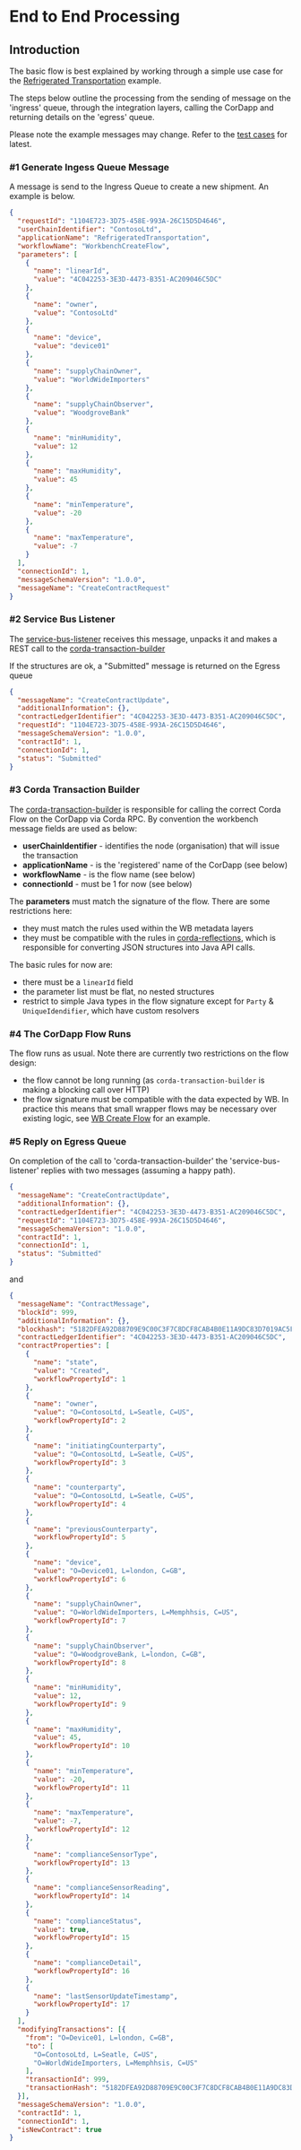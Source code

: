 # End to End Processing

## Introduction

The basic flow is best explained by working through a simple use case for the 
 [Refrigerated Transportation](https://github.com/Azure-Samples/blockchain/tree/master/blockchain-workbench/application-and-smart-contract-samples/refrigerated-transportation)
 example.
 
The steps below outline the processing from the sending of message on the 'ingress' queue,
through the integration layers, calling the CorDapp and returning details on the 'egress' queue.

Please note the example messages may change. Refer to the [test cases](../../service-bus-integration/service-bus-listener/src/test/resources/datasets)
for latest.

### #1 Generate Ingess Queue Message

A message is send to the Ingress Queue to create a new shipment. An example is below.

```json
{
  "requestId": "1104E723-3D75-458E-993A-26C15D5D4646",
  "userChainIdentifier": "ContosoLtd",
  "applicationName": "RefrigeratedTransportation",
  "workflowName": "WorkbenchCreateFlow",
  "parameters": [
    {
      "name": "linearId",
      "value": "4C042253-3E3D-4473-B351-AC209046C5DC"
    },
    {
      "name": "owner",
      "value": "ContosoLtd"
    },
    {
      "name": "device",
      "value": "device01"
    },
    {
      "name": "supplyChainOwner",
      "value": "WorldWideImporters"
    },
    {
      "name": "supplyChainObserver",
      "value": "WoodgroveBank"
    },
    {
      "name": "minHumidity",
      "value": 12
    },
    {
      "name": "maxHumidity",
      "value": 45
    },
    {
      "name": "minTemperature",
      "value": -20
    },
    {
      "name": "maxTemperature",
      "value": -7
    }
  ],
  "connectionId": 1,
  "messageSchemaVersion": "1.0.0",
  "messageName": "CreateContractRequest"
}
``` 

### #2 Service Bus Listener 

The [service-bus-listener](../service-bus-listener/docs/Index.md) receives this message, unpacks it 
and makes a REST call to the [corda-transaction-builder](../corda-transaction-builder/docs/Index.md)

If the structures are ok, a "Submitted" message is returned on the Egress queue 

```json
{
  "messageName": "CreateContractUpdate",
  "additionalInformation": {},
  "contractLedgerIdentifier": "4C042253-3E3D-4473-B351-AC209046C5DC",
  "requestId": "1104E723-3D75-458E-993A-26C15D5D4646",
  "messageSchemaVersion": "1.0.0",
  "contractId": 1,
  "connectionId": 1,
  "status": "Submitted"
}
```

### #3 Corda Transaction Builder 

The [corda-transaction-builder](../corda-transaction-builder/docs/Index.md) is responsible for 
calling the correct Corda Flow on the CorDapp via Corda RPC. By convention the workbench message fields are 
used as below:

* **userChainIdentifier** - identifies the node (organisation) that will issue the transaction
* **applicationName** - is the 'registered' name of the CorDapp (see below)
* **workflowName** - is the flow name (see below)
* **connectionId** - must be 1 for now (see below)

The **parameters** must match the signature of the flow. There are some restrictions here:

* they must match the rules used within the WB metadata layers
* they must be compatible with the rules in [corda-reflections](../corda-reflections/docs/Index.md), which is 
responsible for converting JSON structures into Java API calls.

The basic rules for now are:

* there must be a `linearId` field
* the parameter list must be flat, no nested structures
* restrict to simple Java types in the flow signature except for `Party` & `UniqueIdendifier`, which 
have custom resolvers

### #4 The CorDapp Flow Runs

The flow runs as usual. Note there are currently two restrictions on the flow design:

* the flow cannot be long running (as `corda-transaction-builder` is making a blocking call over HTTP)
* the flow signature must be compatible with the data expected by WB. In practice this means that 
small wrapper flows may be necessary over existing logic, see 
[WB Create Flow](../../cordapps/refrigerated-transportation/cordapp/src/main/kotlin/net/corda/workbench/refrigeratedTransportation/flow/workbench/WorkbenchCreateFlow.kt) 
for an example.

### #5 Reply on Egress Queue

On completion of the call to 'corda-transaction-builder' the 'service-bus-listener' replies with 
two messages (assuming a happy path).

```json
{
  "messageName": "CreateContractUpdate",
  "additionalInformation": {},
  "contractLedgerIdentifier": "4C042253-3E3D-4473-B351-AC209046C5DC",
  "requestId": "1104E723-3D75-458E-993A-26C15D5D4646",
  "messageSchemaVersion": "1.0.0",
  "contractId": 1,
  "connectionId": 1,
  "status": "Submitted"
}
```

and 

```json
{
  "messageName": "ContractMessage",
  "blockId": 999,
  "additionalInformation": {},
  "blockhash": "5182DFEA92D88709E9C00C3F7C8DCF8CAB4B0E11A9DC83D7019AC5F9FC7ED693",
  "contractLedgerIdentifier": "4C042253-3E3D-4473-B351-AC209046C5DC",
  "contractProperties": [
    {
      "name": "state",
      "value": "Created",
      "workflowPropertyId": 1
    },
    {
      "name": "owner",
      "value": "O=ContosoLtd, L=Seatle, C=US",
      "workflowPropertyId": 2
    },
    {
      "name": "initiatingCounterparty",
      "value": "O=ContosoLtd, L=Seatle, C=US",
      "workflowPropertyId": 3
    },
    {
      "name": "counterparty",
      "value": "O=ContosoLtd, L=Seatle, C=US",
      "workflowPropertyId": 4
    },
    {
      "name": "previousCounterparty",
      "workflowPropertyId": 5
    },
    {
      "name": "device",
      "value": "O=Device01, L=london, C=GB",
      "workflowPropertyId": 6
    },
    {
      "name": "supplyChainOwner",
      "value": "O=WorldWideImporters, L=Memphhsis, C=US",
      "workflowPropertyId": 7
    },
    {
      "name": "supplyChainObserver",
      "value": "O=WoodgroveBank, L=london, C=GB",
      "workflowPropertyId": 8
    },
    {
      "name": "minHumidity",
      "value": 12,
      "workflowPropertyId": 9
    },
    {
      "name": "maxHumidity",
      "value": 45,
      "workflowPropertyId": 10
    },
    {
      "name": "minTemperature",
      "value": -20,
      "workflowPropertyId": 11
    },
    {
      "name": "maxTemperature",
      "value": -7,
      "workflowPropertyId": 12
    },
    {
      "name": "complianceSensorType",
      "workflowPropertyId": 13
    },
    {
      "name": "complianceSensorReading",
      "workflowPropertyId": 14
    },
    {
      "name": "complianceStatus",
      "value": true,
      "workflowPropertyId": 15
    },
    {
      "name": "complianceDetail",
      "workflowPropertyId": 16
    },
    {
      "name": "lastSensorUpdateTimestamp",
      "workflowPropertyId": 17
    }
  ],
  "modifyingTransactions": [{
    "from": "O=Device01, L=london, C=GB",
    "to": [
      "O=ContosoLtd, L=Seatle, C=US",
      "O=WorldWideImporters, L=Memphhsis, C=US"
    ],
    "transactionId": 999,
    "transactionHash": "5182DFEA92D88709E9C00C3F7C8DCF8CAB4B0E11A9DC83D7019AC5F9FC7ED693"
  }],
  "messageSchemaVersion": "1.0.0",
  "contractId": 1,
  "connectionId": 1,
  "isNewContract": true
}
```
